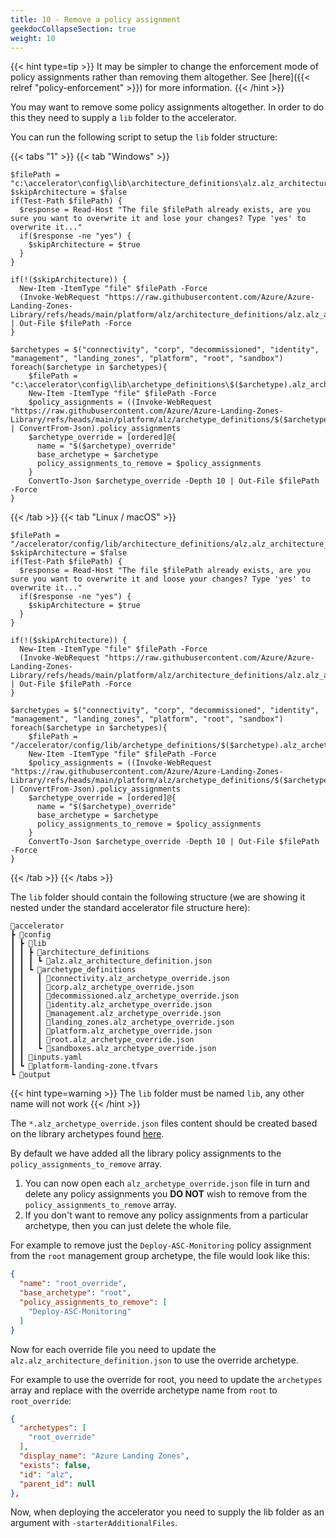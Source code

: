 ```yaml
---
title: 10 - Remove a policy assignment
geekdocCollapseSection: true
weight: 10
---
```


{{< hint type=tip >}}
It may be simpler to change the enforcement mode of policy assignments rather than removing them altogether. See [here]({{< relref "policy-enforcement" >}}) for more information.
{{< /hint >}}

You may want to remove some policy assignments altogether. In order to do this they need to supply a `lib` folder to the accelerator.

You can run the following script to setup the `lib` folder structure:

{{< tabs "1" >}}
{{< tab "Windows" >}}
```pwsh
$filePath = "c:\accelerator\config\lib\architecture_definitions\alz.alz_architecture_definition.json"
$skipArchitecture = $false
if(Test-Path $filePath) {
  $response = Read-Host "The file $filePath already exists, are you sure you want to overwrite it and lose your changes? Type 'yes' to overwrite it..."
  if($response -ne "yes") {
    $skipArchitecture = $true
  }
}

if(!($skipArchitecture)) {
  New-Item -ItemType "file" $filePath -Force
  (Invoke-WebRequest "https://raw.githubusercontent.com/Azure/Azure-Landing-Zones-Library/refs/heads/main/platform/alz/architecture_definitions/alz.alz_architecture_definition.json").Content | Out-File $filePath -Force
}

$archetypes = $("connectivity", "corp", "decommissioned", "identity", "management", "landing_zones", "platform", "root", "sandbox")
foreach($archetype in $archetypes){
    $filePath = "c:\accelerator\config\lib\archetype_definitions\$($archetype).alz_archetype_override.json"
    New-Item -ItemType "file" $filePath -Force
    $policy_assignments = ((Invoke-WebRequest "https://raw.githubusercontent.com/Azure/Azure-Landing-Zones-Library/refs/heads/main/platform/alz/archetype_definitions/$($archetype).alz_archetype_definition.json").Content | ConvertFrom-Json).policy_assignments
    $archetype_override = [ordered]@{
      name = "$($archetype)_override"
      base_archetype = $archetype
      policy_assignments_to_remove = $policy_assignments
    }
    ConvertTo-Json $archetype_override -Depth 10 | Out-File $filePath -Force
}
```
{{< /tab >}}
{{< tab "Linux / macOS" >}}
```pwsh
$filePath = "/accelerator/config/lib/architecture_definitions/alz.alz_architecture_definition.json"
$skipArchitecture = $false
if(Test-Path $filePath) {
  $response = Read-Host "The file $filePath already exists, are you sure you want to overwrite it and loose your changes? Type 'yes' to overwrite it..."
  if($response -ne "yes") {
    $skipArchitecture = $true
  }
}

if(!($skipArchitecture)) {
  New-Item -ItemType "file" $filePath -Force
  (Invoke-WebRequest "https://raw.githubusercontent.com/Azure/Azure-Landing-Zones-Library/refs/heads/main/platform/alz/architecture_definitions/alz.alz_architecture_definition.json").Content | Out-File $filePath -Force
}

$archetypes = $("connectivity", "corp", "decommissioned", "identity", "management", "landing_zones", "platform", "root", "sandbox")
foreach($archetype in $archetypes){
    $filePath = "/accelerator/config/lib/archetype_definitions/$($archetype).alz_archetype_override.json"
    New-Item -ItemType "file" $filePath -Force
    $policy_assignments = ((Invoke-WebRequest "https://raw.githubusercontent.com/Azure/Azure-Landing-Zones-Library/refs/heads/main/platform/alz/archetype_definitions/$($archetype).alz_archetype_definition.json").Content | ConvertFrom-Json).policy_assignments
    $archetype_override = [ordered]@{
      name = "$($archetype)_override"
      base_archetype = $archetype
      policy_assignments_to_remove = $policy_assignments
    }
    ConvertTo-Json $archetype_override -Depth 10 | Out-File $filePath -Force
}
```
{{< /tab >}}
{{< /tabs >}}

The `lib` folder should contain the following structure (we are showing it nested under the standard accelerator file structure here):

```plaintext
📂accelerator
┣ 📂config
┃ ┣ 📂lib
┃ ┃ ┣ 📂architecture_definitions
┃ ┃ ┃ ┗ 📜alz.alz_architecture_definition.json
┃ ┃ ┗ 📂archetype_definitions
┃ ┃   ┃ 📜connectivity.alz_archetype_override.json
┃ ┃   ┃ 📜corp.alz_archetype_override.json
┃ ┃   ┃ 📜decommissioned.alz_archetype_override.json
┃ ┃   ┃ 📜identity.alz_archetype_override.json
┃ ┃   ┃ 📜management.alz_archetype_override.json
┃ ┃   ┃ 📜landing_zones.alz_archetype_override.json
┃ ┃   ┃ 📜platform.alz_archetype_override.json
┃ ┃   ┃ 📜root.alz_archetype_override.json
┃ ┃   ┗ 📜sandboxes.alz_archetype_override.json
┃ ┃ 📜inputs.yaml
┃ ┗ 📜platform-landing-zone.tfvars
┗ 📂output
```
{{< hint type=warning >}}
The `lib` folder must be named `lib`, any other name will not work
{{< /hint >}}

The `*.alz_archetype_override.json` files content should be created based on the library archetypes found [here](https://github.com/Azure/Azure-Landing-Zones-Library/blob/main/platform/alz/archetype_definitions).

By default we have added all the library policy assignments to the `policy_assignments_to_remove` array.

1. You can now open each `alz_archetype_override.json` file in turn and delete any policy assignments you **DO NOT** wish to remove from the `policy_assignments_to_remove` array.
2. If you don't want to remove any policy assignments from a particular archetype, then you can just delete the whole file.

For example to remove just the `Deploy-ASC-Monitoring` policy assignment from the `root` management group archetype, the file would look like this:

```json
{
  "name": "root_override",
  "base_archetype": "root",
  "policy_assignments_to_remove": [
    "Deploy-ASC-Monitoring"
  ]
}
```

Now for each override file you need to update the `alz.alz_architecture_definition.json` to use the override archetype.

For example to use the override for root, you need to update the `archetypes` array and replace with the override archetype name from `root` to `root_override`:

```json
{
  "archetypes": [
    "root_override"
  ],
  "display_name": "Azure Landing Zones",
  "exists": false,
  "id": "alz",
  "parent_id": null
},

```

Now, when deploying the accelerator you need to supply the lib folder as an argument with `-starterAdditionalFiles`.
